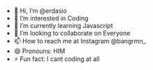 - 👋 Hi, I’m @erdasio
- 👀 I’m interested in Coding  
- 🌱 I’m currently learning Javascript  
- 💞️ I’m looking to collaborate on Everyone  
- 📫 How to reach me at Instagram @bangrmn_
- 😄 Pronouns: HIM
- ⚡ Fun fact: I cant coding at all

<!---
erdasio/erdasio is a ✨ special ✨ repository because its `README.md` (this file) appears on your GitHub profile.
You can click the Preview link to take a look at your changes.
--->
